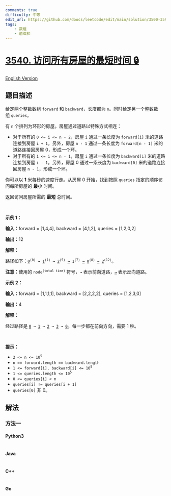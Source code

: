 ```yaml
---
comments: true
difficulty: 中等
edit_url: https://github.com/doocs/leetcode/edit/main/solution/3500-3599/3540.Minimum%20Time%20to%20Visit%20All%20Houses/README.md
tags:
    - 数组
    - 前缀和
---
```


<!-- problem:start -->

# [3540. 访问所有房屋的最短时间 🔒](https://leetcode.cn/problems/minimum-time-to-visit-all-houses)

[English Version](/solution/3500-3599/3540.Minimum%20Time%20to%20Visit%20All%20Houses/README_EN.md)

## 题目描述

<!-- description:start -->

<p>给定两个整数数组&nbsp;<code>forward</code> 和&nbsp;<code>backward</code>，长度都为&nbsp;<code>n</code>。同时给定另一个整数数组&nbsp;<code>queries</code>。</p>

<p>有&nbsp;<code>n</code>&nbsp;个排列为环形的房屋。房屋通过道路以特殊方式相连：</p>

<ul>
	<li>对于所有的&nbsp;<code>0 &lt;= i &lt;= n - 2</code>，房屋&nbsp;<code>i</code>&nbsp;通过一条长度为&nbsp;<code>forward[i]</code>&nbsp;米的道路连接到房屋&nbsp;<code>i + 1</code>。另外，房屋&nbsp;<code>n - 1</code>&nbsp;通过一条长度为&nbsp;<code>forward[n - 1]</code>&nbsp;米的道路连接回房屋 0，形成一个环。</li>
	<li>对于所有的 <code>1 &lt;= i &lt;= n - 1</code>，房屋&nbsp;<code>i</code>&nbsp;通过一条长度为&nbsp;<code>backward[i]</code>&nbsp;米的道路连接到房屋&nbsp;<code>i - 1</code>。另外，房屋&nbsp;0 通过一条长度为&nbsp;<code>backward[0]</code>&nbsp;米的道路连接回房屋&nbsp;<code>n - 1</code>，形成一个环。</li>
</ul>

<p>你可以以 <strong>1</strong> 米每秒的速度行走。从房屋&nbsp;0 开始，找到按照&nbsp;<code>queries</code>&nbsp;指定的顺序访问每所房屋的 <strong>最小</strong> 时间。</p>

<p>返回访问房屋所需的 <strong>最短</strong> 总时间。</p>

<p>&nbsp;</p>

<p><strong class="example">示例 1：</strong></p>

<div class="example-block">
<p><span class="example-io"><b>输入：</b>forward = [1,4,4], backward = [4,1,2], queries = [1,2,0,2]</span></p>

<p><b>输出：</b>12</p>

<p><b>解释：</b></p>

<p>路径如下：<code><u>0</u><sup>(0)</sup> → <u>1</u><sup>(1)</sup> → <u>2</u><sup>(5)</sup> <u>→</u> 1<sup>(7)</sup> <u>→</u> <u>0</u><sup>(8)</sup> <u>→</u> <u>2</u><sup>(12)</sup></code>。</p>

<p><strong>注意：</strong>使用的&nbsp;<code>node<sup>(total time)</sup></code>&nbsp;符号，<code>→</code>&nbsp;表示前向道路，<code><u>→</u></code>&nbsp;表示反向道路。</p>
</div>

<p><strong class="example">示例 2：</strong></p>

<div class="example-block">
<p><strong>输入：</strong><span class="example-io">forward = [1,1,1,1], backward = [2,2,2,2], queries = [1,2,3,0]</span></p>

<p><span class="example-io"><b>输出：</b>4</span></p>

<p><strong>解释：</strong></p>

<p>经过路径是&nbsp;<code><u>0</u> → <u>1</u> → <u>2</u> → <u>3</u> → <u>0</u></code>。每一步都在前向方向，需要 1 秒。</p>
</div>

<p>&nbsp;</p>

<p><strong>提示：</strong></p>

<ul>
	<li><code>2 &lt;= n &lt;= 10<sup>5</sup></code></li>
	<li><code>n == forward.length == backward.length</code></li>
	<li><code>1 &lt;= forward[i], backward[i] &lt;= 10<sup>5</sup></code></li>
	<li><code>1 &lt;= queries.length &lt;= 10<sup>5</sup></code></li>
	<li><code>0 &lt;= queries[i] &lt; n</code></li>
	<li><code>queries[i] != queries[i + 1]</code></li>
	<li><code>queries[0]</code>&nbsp;非 0。</li>
</ul>

<!-- description:end -->

## 解法

<!-- solution:start -->

### 方法一

<!-- tabs:start -->

#### Python3

```python

```

#### Java

```java

```

#### C++

```cpp

```

#### Go

```go

```

<!-- tabs:end -->

<!-- solution:end -->

<!-- problem:end -->
